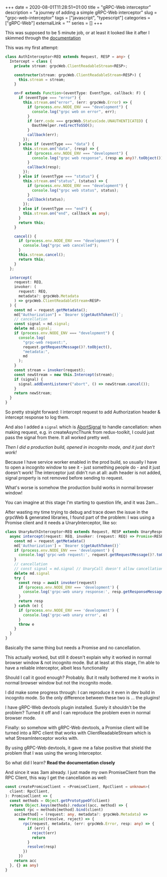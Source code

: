 +++
date = 2020-08-01T11:28:51+01:00
title = "gRPC-Web interceptor"
description = "a journey of adding a simple gRPC-Web interceptor"
slug = "grpc-web-interceptor"
tags = ["javascript", "typescript"]
categories = ["gRPC-Web"]
externalLink = ""
series = []
+++

This was supposed to be 5 minute job, or at least it looked like it after I skimmed through the [documentation](https://grpc.io/blog/grpc-web-interceptor/)

This was my first attempt:

```typescript
class AuthInterceptor<REQ extends Request, RESP = any> {
  Intercept = class {
    private stream: grpcWeb.ClientReadableStream<RESP>;

    constructor(stream: grpcWeb.ClientReadableStream<RESP>) {
      this.stream = stream;
    }

    on<F extends Function>(eventType: EventType, callback: F) {
      if (eventType === "error") {
        this.stream.on("error", (err: grpcWeb.Error) => {
          if (process.env.NODE_ENV === "development") {
            console.log("grpc web on error", err);
          }
          if (err.code === grpcWeb.StatusCode.UNAUTHENTICATED) {
            OauthHelper.redirectToSSO();
          }
          callback(err);
        });
      } else if (eventType === "data") {
        this.stream.on("data", (resp) => {
          if (process.env.NODE_ENV === "development") {
            console.log("grpc web response", (resp as any)?.toObject());
          }
          callback(resp);
        });
      } else if (eventType === "status") {
        this.stream.on("status", (status) => {
          if (process.env.NODE_ENV === "development") {
            console.log("grpc web status", status);
          }
          callback(status);
        });
      } else if (eventType === "end") {
        this.stream.on("end", callback as any);
      }
      return this;
    }

    cancel() {
      if (process.env.NODE_ENV === "development") {
        console.log("grpc web cancelled");
      }
      this.stream.cancel();
      return this;
    }
  };

  intercept(
    request: REQ,
    invoker: (
      request: REQ,
      metadata?: grpcWeb.Metadata
    ) => grpcWeb.ClientReadableStream<RESP>
  ) {
    const md = request.getMetadata();
    md["Authorization"] = `Bearer ${getAuthToken()}`;
    // cancellation
    const signal = md.signal;
    delete md.signal;
    if (process.env.NODE_ENV === "development") {
      console.log(
        "grpc-web request:",
        request.getRequestMessage()?.toObject(),
        "metadata:",
        md
      );
    }
    const stream = invoker(request);
    const newStream = new this.Intercept(stream);
    if (signal) {
      signal.addEventListener("abort", () => newStream.cancel());
    }
    return newStream;
  }
}
```

So pretty straight forward: I intercept request to add Authorization header &
intercept response to log them.

And also I added a `signal` which is
[AbortSignal](https://developer.mozilla.org/en-US/docs/Web/API/AbortSignal) to
handle cancellation: when making request, e.g. in createAsyncThunk from
redux-toolkit, I could just pass the signal from there. It all worked pretty
well.

_Then I did a production build, opened in incognito mode, and it just don't
work!_

Because I have service worker enabled in the prod build, so usually I have to
open a incognito window to see it - just something people do - and it just
doesn't work! The interceptor just didn't run at all: auth header is not added,
signal property is not removed before sending to request.

What's worse is somehow the production build works in normal browser window!

You can imagine at this stage I'm starting to question life, and it was 2am...

After wasting my time trying to debug and trace down the issue in the grpcWeb &
generated libraries, I found part of the problem: I was using a Promise client
and it needs a UnaryInterceptor, like so:

```ts
class UnaryAuthInterceptor<REQ extends Request, RESP extends UnaryResponse> {
  async intercept(request: REQ, invoker: (request: REQ) => Promise<RESP>) {
    const md = request.getMetadata()
    md['Authorization'] = `Bearer ${getAuthToken()}`
    if (process.env.NODE_ENV === 'development') {
      console.log('grpc-web request:', request.getRequestMessage()?.toObject(), 'metadata:', md)
    }
    // cancellation
    // const signal = md.signal // UnaryCall doesn't allow cancellation
    delete md.signal
    try {
      const resp = await invoker(request)
      if (process.env.NODE_ENV === 'development') {
        console.log('grpc-web unary response:', resp.getResponseMessage())
      }
      return resp
    } catch (e) {
      if (process.env.NODE_ENV === 'development') {
        console.log('grpc-web unary error', e)
      }
      throw e
    }
  }
}
```

Basically the same thing but needs a Promise and no cancellation.

This actually worked, but still it doesn't explain why it worked in normal browser window & not incognito mode. But at least at this stage, I'm able to have a reliable interceptor, albeit less functionality

Should I call it good enough? Probably. But it really bothered me it works in normal browser window but not the incognito mode.

I did make some progress through: I can reproduce it even in dev build in incognito mode. So the only difference between these two is ... the plugins!

I have gRPC-Web devtools plugin installed. Surely it shouldn't be the problem? Turned it off and I can reproduce the problem even in normal browser mode.

Finally: so somehow with gRPC-Web devtools, a Promise client will be turned into a RPC client that works with ClientReadableStream which is what StreamInterceptor works with.

By using gRPC-Web devtools, it gave me a false positive that shield the problem that I was using the wrong Interceptor.

So what did I learn? **Read the documentation closely**

And since it was 3am already. I just made my own PromiseClient from the RPC Client, this way I get the cancellation as well:

```typescript
const createPromiseClient = <PromiseClient, RpcClient = unknown>(
  client: RpcClient,
): PromiseClient => {
  const methods = Object.getPrototypeOf(client)
  return Object.keys(methods).reduce((acc, method) => {
    const rpc = methods[method].bind(client)
    acc[method] = (request: any, metadata?: grpcWeb.Metadata) =>
      new Promise((resolve, reject) => {
        rpc(request, metadata, (err: grpcWeb.Error, resp: any) => {
          if (err) {
            reject(err)
            return
          }
          resolve(resp)
        })
      })
    return acc
  }, {} as any)
}
```
